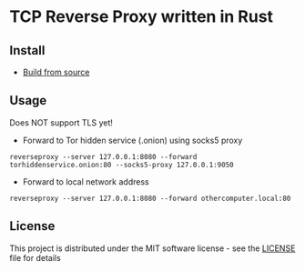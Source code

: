 # TCP Reverse Proxy written in Rust

## Install 

* [Build from source](doc/build.md) 

## Usage

Does NOT support TLS yet!

* Forward to Tor hidden service (.onion) using socks5 proxy

```
reverseproxy --server 127.0.0.1:8080 --forward torhiddenservice.onion:80 --socks5-proxy 127.0.0.1:9050
```

* Forward to local network address

```
reverseproxy --server 127.0.0.1:8080 --forward othercomputer.local:80 
```

## License

This project is distributed under the MIT software license - see the [LICENSE](LICENSE) file for details